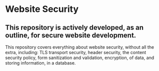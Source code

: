 # Website Security

## This repository is actively developed, as an outline, for secure website development.
This repository covers everything about website security, without all the extra, including: TLS transport security, header security, the content security policy, form sanitization and validation, encryption, of data, and storing information, in a database.
